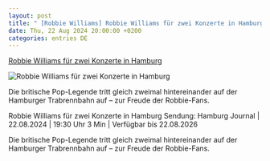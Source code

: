 ```yaml
---
layout: post
title: " [Robbie Williams] Robbie Williams für zwei Konzerte in Hamburg"
date: Thu, 22 Aug 2024 20:00:00 +0200
categories: entries DE
---
```

[Robbie Williams für zwei Konzerte in Hamburg](https://www.ndr.de/fernsehen/sendungen/hamburg_journal/Robbie-Williams-fuer-zwei-Konzerte-in-Hamburg,hamj150470.html)

![Robbie Williams für zwei Konzerte in Hamburg](https://www.ndr.de/fernsehen/screenshot1802780_v-contentxl.jpg)

Die britische Pop-Legende tritt gleich zweimal hintereinander auf der Hamburger Trabrennbahn auf – zur Freude der Robbie-Fans.

Robbie Williams für zwei Konzerte in Hamburg Sendung: Hamburg Journal | 22.08.2024 | 19:30 Uhr 3 Min | Verfügbar bis 22.08.2026

Die britische Pop-Legende tritt gleich zweimal hintereinander auf der Hamburger Trabrennbahn auf – zur Freude der Robbie-Fans.

